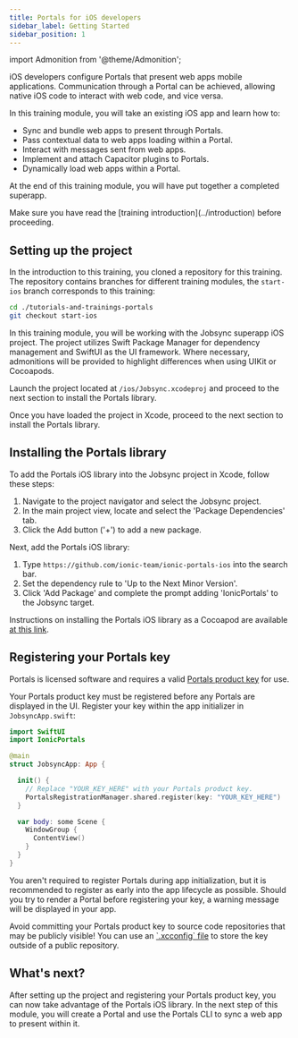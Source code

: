 ```yaml
---
title: Portals for iOS developers
sidebar_label: Getting Started
sidebar_position: 1
---
```


import Admonition from '@theme/Admonition';

iOS developers configure Portals that present web apps mobile applications. Communication through a Portal can be achieved, allowing native iOS code to interact with web code, and vice versa.

In this training module, you will take an existing iOS app and learn how to:

- Sync and bundle web apps to present through Portals.
- Pass contextual data to web apps loading within a Portal.
- Interact with messages sent from web apps.
- Implement and attach Capacitor plugins to Portals.
- Dynamically load web apps within a Portal. 

At the end of this training module, you will have put together a completed superapp.

<Admonition type="note">
Make sure you have read the [training introduction](../introduction) before proceeding. 
</Admonition>

## Setting up the project

In the introduction to this training, you cloned a repository for this training. The repository contains branches for different training modules, the `start-ios` branch corresponds to this training:

```bash terminal
cd ./tutorials-and-trainings-portals
git checkout start-ios
```

In this training module, you will be working with the Jobsync superapp iOS project. The project utilizes Swift Package Manager for dependency management and SwiftUI as the UI framework. Where necessary, admonitions will be provided to highlight differences when using UIKit or Cocoapods.

Launch the project located at `/ios/Jobsync.xcodeproj` and proceed to the next section to install the Portals library.

Once you have loaded the project in Xcode, proceed to the next section to install the Portals library.

## Installing the Portals library

To add the Portals iOS library into the Jobsync project in Xcode, follow these steps:

1. Navigate to the project navigator and select the Jobsync project.
2. In the main project view, locate and select the 'Package Dependencies' tab.
3. Click the Add button ('+') to add a new package.

Next, add the Portals iOS library:

1. Type `https://github.com/ionic-team/ionic-portals-ios` into the search bar.
2. Set the dependency rule to 'Up to the Next Minor Version'.
3. Click 'Add Package' and complete the prompt adding 'IonicPortals' to the Jobsync target.

<Admonition type="info">
Instructions on installing the Portals iOS library as a Cocoapod are available <a href="https://ionic.io/docs/portals/for-ios/quick-start#4-setup-portals-in-your-ios-app" target="_blank">at this link</a>.
</Admonition>

## Registering your Portals key

Portals is licensed software and requires a valid <a href="https://ionic.io/docs/portals/getting-started#using-your-product-key" target="_blank">Portals product key</a> for use. 


Your Portals product key must be registered before any Portals are displayed in the UI. Register your key within the app initializer in `JobsyncApp.swift`:

```swift JobsyncApp.swift focus=2,7:10
import SwiftUI
import IonicPortals

@main
struct JobsyncApp: App {

  init() {
    // Replace "YOUR_KEY_HERE" with your Portals product key.
    PortalsRegistrationManager.shared.register(key: "YOUR_KEY_HERE")
  }

  var body: some Scene {
    WindowGroup {
      ContentView()
    }
  }
}
```

You aren't required to register Portals during app initialization, but it is recommended to register as early into the app lifecycle as possible. Should you try to render a Portal before registering your key, a warning message will be displayed in your app. 

<Admonition type="caution">
Avoid committing your Portals product key to source code repositories that may be publicly visible! You can use an <a href="https://nshipster.com/xcconfig/" target="_blank">`.xcconfig` file</a> to store the key outside of a public repository.
</Admonition>

## What's next?

After setting up the project and registering your Portals product key, you can now take advantage of the Portals iOS library. In the next step of this module, you will create a Portal and use the Portals CLI to sync a web app to present within it.


